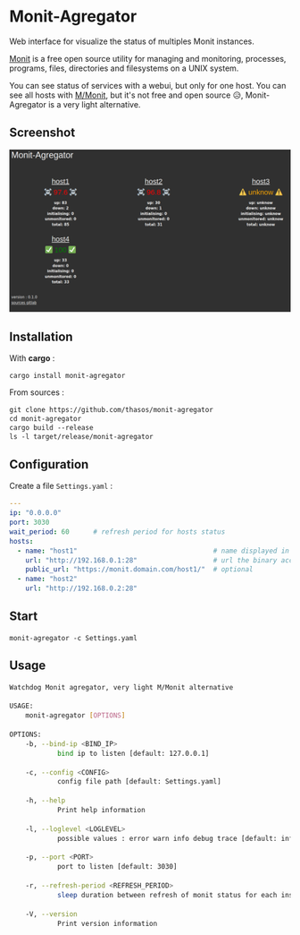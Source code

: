 # Monit-Agregator

Web interface for visualize the status of multiples Monit instances.

[Monit](https://mmonit.com/wiki/Monit/HowTo) is a free open source utility for managing and monitoring, processes, programs, files, directories and filesystems on a UNIX system.

You can see status of services with a webui, but only for one host.
You can see all hosts with [M/Monit](https://mmonit.com/wiki/MMonit/Setup), but it's not free and open source 😥, Monit-Agregator is a very light alternative.

## Screenshot

![screenshot](./doc/screenshot.png)

## Installation

With **cargo** :
```
cargo install monit-agregator
```

From sources :
```
git clone https://github.com/thasos/monit-agregator
cd monit-agregator
cargo build --release
ls -l target/release/monit-agregator
```

## Configuration

Create a file `Settings.yaml` :

```yaml
---
ip: "0.0.0.0"
port: 3030
wait_period: 60      # refresh period for hosts status
hosts:
  - name: "host1"                                  # name displayed in webui
    url: "http://192.168.0.1:28"                   # url the binary access
    public_url: "https://monit.domain.com/host1/"  # optional
  - name: "host2"
    url: "http://192.168.0.2:28"
```

## Start

```
monit-agregator -c Settings.yaml
```

## Usage

```bash
Watchdog Monit agregator, very light M/Monit alternative

USAGE:
    monit-agregator [OPTIONS]

OPTIONS:
    -b, --bind-ip <BIND_IP>
            bind ip to listen [default: 127.0.0.1]

    -c, --config <CONFIG>
            config file path [default: Settings.yaml]

    -h, --help
            Print help information

    -l, --loglevel <LOGLEVEL>
            possible values : error warn info debug trace [default: info] [default: info]

    -p, --port <PORT>
            port to listen [default: 3030]

    -r, --refresh-period <REFRESH_PERIOD>
            sleep duration between refresh of monit status for each instance [default: 60]

    -V, --version
            Print version information
```
